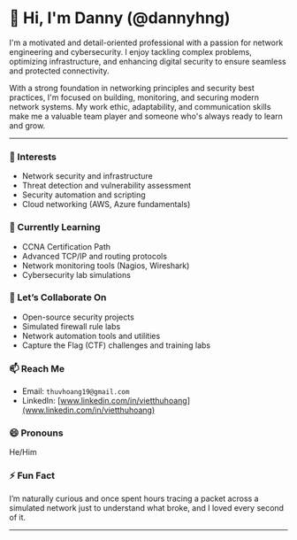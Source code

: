 # 👋 Hi, I'm Danny (@dannyhng)

I'm a motivated and detail-oriented professional with a passion for network engineering and cybersecurity. I enjoy tackling complex problems, optimizing infrastructure, and enhancing digital security to ensure seamless and protected connectivity.

With a strong foundation in networking principles and security best practices, I'm focused on building, monitoring, and securing modern network systems. My work ethic, adaptability, and communication skills make me a valuable team player and someone who's always ready to learn and grow.

---

### 👀 Interests
- Network security and infrastructure
- Threat detection and vulnerability assessment
- Security automation and scripting
- Cloud networking (AWS, Azure fundamentals)

### 🌱 Currently Learning
- CCNA Certification Path
- Advanced TCP/IP and routing protocols
- Network monitoring tools (Nagios, Wireshark)
- Cybersecurity lab simulations

### 💬 Let’s Collaborate On
- Open-source security projects
- Simulated firewall rule labs
- Network automation tools and utilities
- Capture the Flag (CTF) challenges and training labs

### 📫 Reach Me
- Email: `thuvhoang19@gmail.com`
- LinkedIn: [www.linkedin.com/in/vietthuhoang](www.linkedin.com/in/vietthuhoang)

### 😄 Pronouns
He/Him

### ⚡ Fun Fact
I’m naturally curious and once spent hours tracing a packet across a simulated network just to understand what broke, and I loved every second of it.

---
